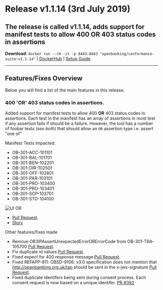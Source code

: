 # Release v1.1.14 (3rd July 2019)

The release is called **v1.1.14**, adds support for manifest tests to allow 400 **OR** 403 status codes in assertions
---
**Download**: `docker run --rm -it -p 8443:8443 "openbanking/conformance-suite:v1.1.14"` | [DockerHub](https://hub.docker.com/r/openbanking/conformance-suite) | [Setup Guide](https://bitbucket.org/openbankingteam/conformance-suite/src/develop/docs/setup-guide.md)

---

## Features/Fixes Overview

Below you will find a list of the main features in this release.

### 400 'OR' 403 status codes in assertions.

Added support for manifest tests to allow 400 **OR** 403 status codes in assertions. Each test in the manifest has an array of assertions in most test if any assertion fails if should be a failure. However, the tool has a number of foobar tests *(see both)* that should allow an `OR` assertion type i.e. assert "one of"

Manifest Tests Impacted:

* OB‌-301-ACC‌-101101
* OB‌-301-BAL‌-101701
* OB‌-301-BEN‌-102201
* OB‌-301-DIR‌-102501
* OB‌-301-OFF‌-102801
* OB‌-301-PAR‌-103101
* OB‌-301-PRO‌-103400
* OB‌-301-PRO‌-103401
* OB‌-301-SCP‌-103701
* OB‌-301-STO‌-104100

![UI OR](https://bitbucket.org/repo/z8qkBnL/images/55902331-Screenshot%202019-07-02%20at%2013.56.28.png)

* [Pull Request](https://bitbucket.org/openbankingteam/conformance-suite/pull-requests/396).
* [Story](https://openbanking.atlassian.net/browse/REFAPP-773)


Other features/fixes made

* Remove OB3IPAssertUnexpectedErrorOBErrorCode from OB-301-TRA-105700 [Pull Request](https://bitbucket.org/openbankingteam/conformance-suite/pull-requests/390).
* Fix duplicate id values [Pull Request](https://bitbucket.org/openbankingteam/conformance-suite/pull-requests/398).
* Fixed expect for 400 response message [Pull Request](https://bitbucket.org/openbankingteam/conformance-suite/pull-requests/393).
* Fixed REFAPP-811: OBSD-9106: v3.0 specification does not mention that http://openbanking.org.uk/tan should be sent in the x-jws-signature  [Pull Request](https://bitbucket.org/openbankingteam/conformance-suite/pull-requests/394).
* Fixed duplicate identifers being sent during consent process. Each consent request is now based on a unique identifer. [PR #392](https://bitbucket.org/openbankingteam/conformance-suite/pull-requests/392)

